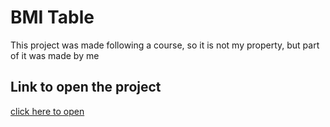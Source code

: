 <link rel="stylesheet" href="css/readme.css">
<h1>BMI Table </h1>

 This project was made following a course, so it is not my property, but part of it was made by me
 
<h2>Link to open the project</h2>
<a href="https://john-enes.github.io/BMI-Table/" target="_blank">click here to open</a>